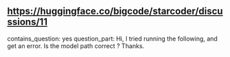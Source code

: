 ## https://huggingface.co/bigcode/starcoder/discussions/11

contains_question: yes
question_part: Hi, I tried running the following, and get an error. Is the model path correct ? Thanks.